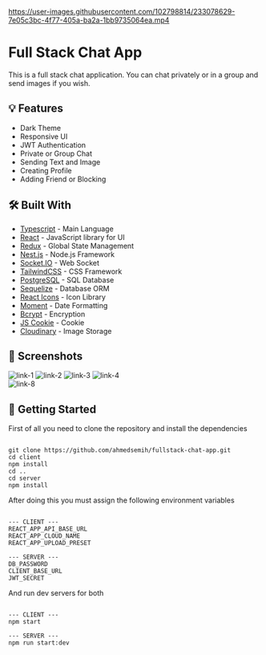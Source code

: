 https://user-images.githubusercontent.com/102798814/233078629-7e05c3bc-4f77-405a-ba2a-1bb9735064ea.mp4

# Full Stack Chat App

This is a full stack chat application. You can chat privately or in a group and send images if you wish.

## :bulb: Features

- Dark Theme
- Responsive UI
- JWT Authentication
- Private or Group Chat
- Sending Text and Image
- Creating Profile
- Adding Friend or Blocking

## :hammer_and_wrench: Built With

- [Typescript](https://www.typescriptlang.org/) - Main Language
- [React](https://reactjs.org/) - JavaScript library for UI
- [Redux](https://redux-toolkit.js.org/) - Global State Management
- [Nest.js](https://nestjs.com/) - Node.js Framework
- [Socket.IO](https://socket.io/) - Web Socket
- [TailwindCSS](https://tailwindcss.com/) - CSS Framework
- [PostgreSQL](https://www.postgresql.org/) - SQL Database
- [Sequelize](https://sequelize.org/) - Database ORM
- [React Icons](https://react-icons.github.io/react-icons/) - Icon Library
- [Moment](https://momentjs.com/) - Date Formatting
- [Bcrypt](https://www.npmjs.com/package/bcryptjs) - Encryption
- [JS Cookie](https://www.npmjs.com/package/js-cookie) - Cookie
- [Cloudinary](https://www.cloudinary.com/) - Image Storage

## :camera_flash: Screenshots

![link-1](https://user-images.githubusercontent.com/102798814/233103039-a41780e7-626e-494d-9635-8beff847fc09.jpg)
![link-2](https://user-images.githubusercontent.com/102798814/233103081-21e6c983-46b7-4ada-9d5d-c9ba27e2a06b.jpg)
![link-3](https://user-images.githubusercontent.com/102798814/233103106-a5b94bcc-b929-44be-8e4b-26e519fdb170.jpg)
![link-4](https://user-images.githubusercontent.com/102798814/233103121-8688e9f4-e8ea-43ce-b0a8-933d8c27c5d5.jpg)         
![link-8](https://user-images.githubusercontent.com/102798814/233111498-cc7e5c85-ee6e-4875-b4d4-f48ef5662b4f.jpg)

## :triangular_flag_on_post: Getting Started

First of all you need to clone the repository and install the dependencies

```shell

git clone https://github.com/ahmedsemih/fullstack-chat-app.git
cd client
npm install
cd ..
cd server
npm install

```

After doing this you must assign the following environment variables

```shell

--- CLIENT ---
REACT_APP_API_BASE_URL
REACT_APP_CLOUD_NAME
REACT_APP_UPLOAD_PRESET

--- SERVER ---
DB_PASSWORD
CLIENT_BASE_URL
JWT_SECRET

```

And run dev servers for both

```shell

--- CLIENT ---
npm start

--- SERVER ---
npm run start:dev

```
